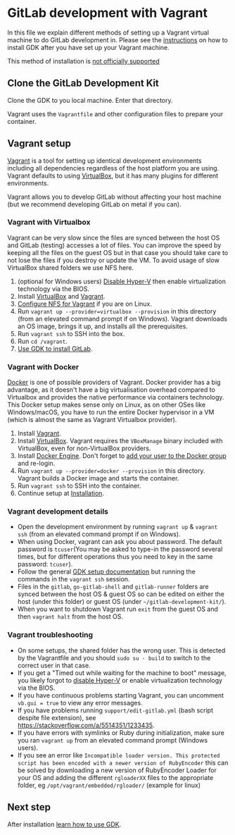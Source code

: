 # GitLab development with Vagrant

In this file we explain different methods of setting up a Vagrant
virtual machine to do GitLab development in. Please see the [instructions](../index.md) on how to
install GDK after you have set up your Vagrant machine.

This method of installation is [not officially supported](../../README.md#installation)

## Clone the GitLab Development Kit

Clone the GDK to you local machine. Enter that directory.

Vagrant uses the `Vagrantfile` and other configuration files to prepare your
container.

## Vagrant setup

[Vagrant](https://www.vagrantup.com) is a tool for setting up identical development environments including
all dependencies regardless of the host platform you are using. Vagrant defaults to using
[VirtualBox](https://www.virtualbox.org), but it has many plugins for different environments.

Vagrant allows you to develop GitLab without affecting your host machine (but we
recommend developing GitLab on metal if you can).

### Vagrant with Virtualbox

Vagrant can be very slow since the files are synced between the host OS and GitLab
(testing) accesses a lot of files.
You can improve the speed by keeping all the files on the guest OS but in that
case you should take care to not lose the files if you destroy or update the VM.
To avoid usage of slow VirtualBox shared folders we use NFS here.

1. (optional for Windows users) [Disable Hyper-V](https://superuser.com/a/642027/143551)
   then enable virtualization technology via the BIOS.
1. Install [VirtualBox](https://www.virtualbox.org) and [Vagrant](https://www.vagrantup.com).
1. [Configure NFS for Vagrant](https://docs.vagrantup.com/v2/synced-folders/nfs.html)
   if you are on Linux.
1. Run `vagrant up --provider=virtualbox --provision` in this directory (from an elevated
   command prompt if on Windows). Vagrant downloads an OS image, brings it
   up, and installs all the prerequisites.
1. Run `vagrant ssh` to SSH into the box.
1. Run `cd /vagrant`.
1. [Use GDK to install GitLab](../index.md#use-gdk-to-install-gitlab).

### Vagrant with Docker

[Docker](https://www.docker.com/) is one of possible providers of Vagrant.
Docker provider has a big advantage, as it doesn't have a big virtualisation
overhead compared to Virtualbox and provides the native performance via
containers technology. This Docker setup makes sense only on Linux, as on other
OSes like Windows/macOS, you have to run the entire Docker hypervisor in a VM
(which is almost the same as Vagrant Virtualbox provider).

1. Install [Vagrant](https://www.vagrantup.com).
1. Install [VirtualBox](https://www.virtualbox.org). Vagrant requires the `VBoxManage` binary included with
   VirtualBox, even for non-VirtualBox providers.
1. Install [Docker Engine](https://www.docker.com/products/docker-engine). Don't forget to
   [add your user to the Docker group](https://docs.docker.com/install/linux/linux-postinstall/)
   and re-login.
1. Run `vagrant up --provider=docker --provision` in this directory. Vagrant builds a
   Docker image and starts the container.
1. Run `vagrant ssh` to SSH into the container.
1. Continue setup at [Installation](../index.md).

### Vagrant development details

- Open the development environment by running `vagrant up` & `vagrant ssh`
  (from an elevated command prompt if on Windows).
- When using Docker, vagrant can ask you about password. The default password
  is `tcuser`(You may be asked to type-in the password several times, but for different operations thus you need to key in the same password: `tcuser`).
- Follow the general [GDK setup documentation](../index.md) but running the
  commands in the `vagrant ssh` session.
- Files in the `gitlab`, `go-gitlab-shell` and `gitlab-runner` folders are synced between the
  host OS & guest OS so can be edited on either the host (under this folder) or
  guest OS (under `~/gitlab-development-kit/`).
- When you want to shutdown Vagrant run `exit` from the guest OS and then
  `vagrant halt` from the host OS.

### Vagrant troubleshooting

- On some setups, the shared folder has the wrong user. This is detected
  by the Vagrantfile and you should `sudo su - build` to switch to the correct
  user in that case.
- If you get a "Timed out while waiting for the machine to boot" message, you
  likely forgot to [disable Hyper-V](https://superuser.com/a/642027/143551) or
  enable virtualization technology via the BIOS.
- If you have continuous problems starting Vagrant, you can uncomment
  `vb.gui = true` to view any error messages.
- If you have problems running `support/edit-gitlab.yml` (bash script despite
  file extension), see <https://stackoverflow.com/a/5514351/1233435>.
- If you have errors with symlinks or Ruby during initialization, make sure you ran `vagrant up` from an elevated command prompt (Windows users).
- If you see an error like `Incompatible loader version. This protected script has been encoded with a newer version of RubyEncoder`
  this can be solved by downloading a new version of RubyEncoder Loader for your
  OS and adding the different `rgloaderXX` files to the appropriate folder,
  eg `/opt/vagrant/embedded/rgloader/` (example for linux)

## Next step

After installation [learn how to use GDK](index.md).
